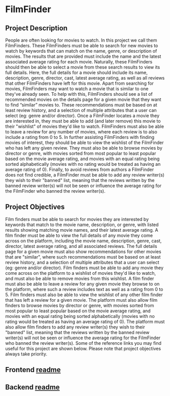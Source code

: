 # FilmFinder
## Project Description
People are often looking for movies to watch. In this project we call them FilmFinders. These
FilmFinders must be able to search for new movies to watch by keywords that can match on the name,
genre, or description of movies. The results that are provided must include the name and the latest
associated average rating for each movie. Naturally, these FilmFinders should then be able to select a
movie from these search results to view its full details. Here, the full details for a movie should include
its name, description, genre, director, cast, latest average rating, as well as all reviews that other
FilmFinders have left for this movie. Apart from searching for movies, FilmFinders may want to watch a
movie that is similar to one they've already seen. To help with this, FilmFinders should see a list of
recommended movies on the details page for a given movie that they want to find “similar” movies to.
These recommendations must be based on at least review history, and a selection of multiple attributes
that a user can select (eg: genre and/or director). Once a FilmFinder locates a movie they are
interested in, they must be able to add (and later remove) this movie to their "wishlist" of movies they'd
like to watch. FilmFinders must also be able to leave a review for any number of movies, where each
review is to also include a rating from 0 to 5. In further assisting FilmFinders with finding movies of
interest, they should be able to view the wishlist of the FilmFinder who has left any given review. They
must also be able to browse movies by director or genre, with movies sorted from most popular to least
popular based on the movie average rating, and movies with an equal rating being sorted alphabetically
(movies with no rating would be treated as having an average rating of 0). Finally, to avoid reviews from
authors a FilmFinder does not find credible, a FilmFinder must be able to add any review writer(s) they
wish to their "banned" list, meaning that the reviews written by the banned review writer(s) will not be
seen or influence the average rating for the FilmFinder who banned the review writer(s).

## Project Objectives
Film finders must be able to search for movies they are interested by keywords that match to the movie
name, description, or genre, with listed results showing matching movie names, and their latest
average rating. A film finder must be able to view the full details of any movie they come across on the
platform, including the movie name, description, genre, cast, director, latest average rating, and all
associated reviews. The full details page for a given movie must also show recommendations for other
movies that are "similar", where such recommendations must be based on at least review history, and a
selection of multiple attributes that a user can select (eg: genre and/or director). Film finders must be
able to add any movie they come across on the platform to a wishlist of movies they'd like to watch, and
must also be able to remove movies from this wishlist. A film finder must also be able to leave a review
for any given movie they browse to on the platform, where such a review includes text as well as a
rating from 0 to 5. Film finders must also be able to view the wishlist of any other film finder that has left
a review for a given movie. The platform must also allow film finders to browse movies by director or
genre, with movies sorted from most popular to least popular based on the movie average rating, and
movies with an equal rating being sorted alphabetically (movies with no rating would be treated as
having an average rating of 0). The platform must also allow film finders to add any review writer(s)
they wish to their "banned" list, meaning that the reviews written by the banned review writer(s) will not
be seen or influence the average rating for the FilmFinder who banned the review writer(s). 
Some of the reference links you may find useful for this project are shown below. Please note that
project objectives always take priority. 

## Frontend [readme](./web-client/filmFinder/)

## Backend [readme](./server/)

